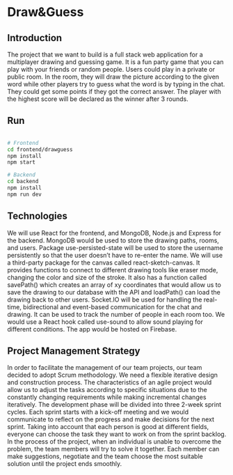 # Draw&Guess

## Introduction

The project that we want to build is a full stack web application for a multiplayer drawing and guessing game. It is a fun party game that you can play with your friends or random people. Users could play in a private or public room. In the room, they will draw the picture according to the given word while other players try to guess what the word is by typing in the chat. They could get some points if they got the correct answer. The player with the highest score will be declared as the winner after 3 rounds.


## Run

``` bash

# Frontend
cd frontend/drawguess
npm install
npm start

# Backend
cd backend
npm install
npm run dev

```
## Technologies
We will use React for the frontend, and MongoDB, Node.js and Express for the backend. MongoDB would be used to store the drawing paths, rooms, and users. Package use-persisted-state will be used to store the username persistently so that the user doesn’t have to re-enter the name. We will use a third-party package for the canvas called react-sketch-canvas. It provides functions to connect to different drawing tools like eraser mode, changing the color and size of the stroke. It also has a function called savePath() which creates an array of xy coordinates that would allow us to save the drawing to our database with the API and loadPath() can load the drawing back to other users. Socket.IO will be used for handling the real-time, bidirectional and event-based communication for the chat and drawing. It can be used to track the number of people in each room too. We would use a React hook called use-sound to allow sound playing for different conditions. The app would be hosted on Firebase.

## Project Management Strategy
In order to facilitate the management of our team projects, our team decided to adopt Scrum methodology. We need a flexible iterative design and construction process. The characteristics of an agile project would allow us to adjust the tasks according to specific situations due to the constantly changing requirements while making incremental changes iteratively.
The development phase will be divided into three 2-week sprint cycles. Each sprint starts with a kick-off meeting and we would communicate to reflect on the progress and make decisions for the next sprint. Taking into account that each person is good at different fields, everyone can choose the task they want to work on from the sprint backlog. In the process of the project, when an individual is unable to overcome the problem, the team members will try to solve it together. Each member can make suggestions, negotiate and the team choose the most suitable solution until the project ends smoothly.
